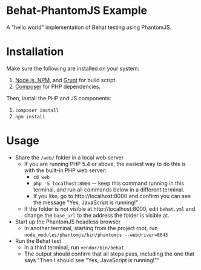 # Behat-PhantomJS Example

A "hello world" implementation of Behat testing using PhantomJS.

# Installation

Make sure the following are installed on your system:

1. [Node.js, NPM](http://nodejs.org/), and [Grunt](http://gruntjs.com/installing-grunt) for build script.
2. [Composer](https://getcomposer.org/doc/00-intro.md) for PHP dependencies.

Then, install the PHP and JS components:

1. `composer install`
2. `npm install`

# Usage

- Share the `/web/` folder in a local web server
    - If you are running PHP 5.4 or above, the easiest way to do this is with the built-in PHP web server:
        - `cd web`
        - `php -S localhost:8000` -- keep this command running in this terminal, and run all commands below in a different terminal.
        - If you like, go to http://localhost:8000 and confirm you can see the message "Yes, JavaScript is running!"
    - If the folder is not visible at http://localhost:8000, edit `behat.yml` and change the `base_url` to the address the folder is visible at.
- Start up the PhantomJS headless browser
    - In another terminal, starting from the project root, run `node_modules/phantomjs/bin/phantomjs --webdriver=8643`
- Run the Behat test
    - In a third terminal, run `vendor/bin/behat`
    - The output should confirm that all steps pass, including the one that says "Then I should see "Yes, JavaScript is running!""